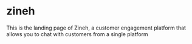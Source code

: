 # zineh
This is the landing page of Zineh, a customer engagement platform that allows you to chat with customers from a single platform
